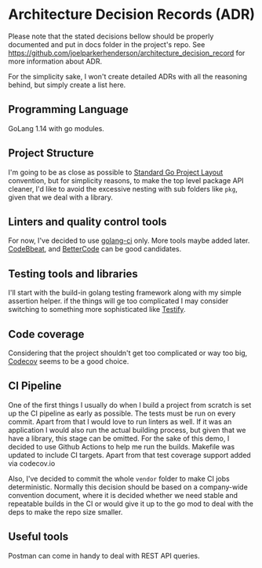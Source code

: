 # Architecture Decision Records  (ADR)
Please note that the stated decisions bellow should be properly documented and put in docs folder in the project's repo.
See https://github.com/joelparkerhenderson/architecture_decision_record for more information about ADR.

For the simplicity sake, I won't create detailed ADRs with all the reasoning behind, but simply create a list here.

## Programming Language
GoLang 1.14 with go modules. 

## Project Structure
I'm going to be as close as possible to [Standard Go Project Layout](https://github.com/golang-standards/project-layout) 
convention, but for simplicity reasons, to make the top level package API cleaner, I'd like to avoid the excessive 
nesting with sub folders like `pkg`, given that we deal with a library.

## Linters and quality control tools
For now, I've decided to use [golang-ci](https://github.com/golangci/golangci-lint) only. More tools maybe added later.
[CodeBbeat](https://codebeat.co/open-source/go), and [BetterCode](https://bettercodehub.com/) can be good candidates.

## Testing tools and libraries
I'll start with the build-in golang testing framework along with my simple assertion helper.
if the things will ge too complicated I may consider switching to something more sophisticated like 
[Testify](https://github.com/stretchr/testify).

## Code coverage
Considering that the project shouldn't get too complicated or way too big, [Codecov](https://about.codecov.io/) seems
to be a good choice.

## CI Pipeline
One of the first things I usually do when I build a project from scratch is set up the CI pipeline as early as possible.
The tests must be run on every commit. Apart from that I would love to run linters as well. If it was an application
I would also run the actual building process, but given that we have a library, this stage can be omitted. For the sake
of this demo, I decided to use Github Actions to help me run the builds. Makefile was updated to include CI targets.
Apart from that test coverage support added via codecov.io

Also, I've decided to commit the whole `vendor` folder to make CI jobs deterministic. Normally this decision should be
based on a company-wide convention document, where it is decided whether we need stable and repeatable builds in the CI
or would give it up to the go mod to deal with the deps to make the repo size smaller.

## Useful tools
Postman can come in handy to deal with REST API queries.